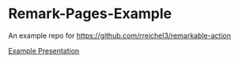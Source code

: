 # Remark-Pages-Example
An example repo for https://github.com/rreichel3/remarkable-action

[Example Presentation](https://rreichel3.github.io/Remark-Pages-Example)

